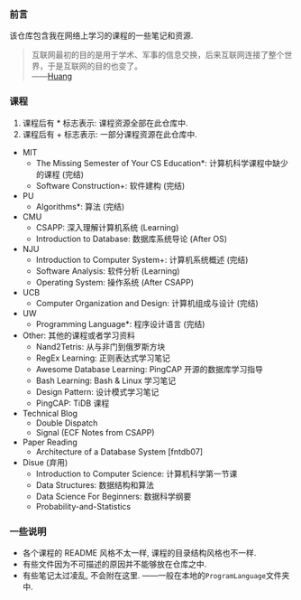 ### 前言

该仓库包含我在网络上学习的课程的一些笔记和资源.

> 互联网最初的目的是用于学术、军事的信息交换，后来互联网连接了整个世界，于是互联网的目的也变了。<br/>——[Huang](https://huang-feiyu.github.io)

### 课程

1. 课程后有 \* 标志表示: 课程资源全部在此仓库中.
2. 课程后有 + 标志表示: 一部分课程资源在此仓库中.

* MIT
  * The Missing Semester of Your CS Education\*: 计算机科学课程中缺少的课程 (完结)
  * Software Construction+: 软件建构 (完结)
* PU
  * Algorithms\*: 算法 (完结)
* CMU
  * CSAPP: 深入理解计算机系统 (Learning)
  * Introduction to Database: 数据库系统导论 (After OS)
* NJU
  * Introduction to Computer System+: 计算机系统概述 (完结)
  * Software Analysis: 软件分析 (Learning)
  * Operating System: 操作系统 (After CSAPP)
* UCB
  * Computer Organization and Design: 计算机组成与设计 (完结)
* UW
  * Programming Language\*: 程序设计语言 (完结)
* Other: 其他的课程或者学习资料
  * Nand2Tetris: 从与非门到俄罗斯方块
  * RegEx Learning: 正则表达式学习笔记
  * Awesome Database Learning: PingCAP 开源的数据库学习指导
  * Bash Learning: Bash & Linux 学习笔记
  * Design Pattern: 设计模式学习笔记
  * PingCAP: TiDB 课程
* Technical Blog
  * Double Dispatch
  * Signal (ECF Notes from CSAPP)
* Paper Reading
  * Architecture of a Database System [fntdb07]
* Disue (弃用)
  * Introduction to Computer Science: 计算机科学第一节课
  * Data Structures: 数据结构和算法
  * Data Science For Beginners: 数据科学纲要
  * Probability-and-Statistics

### 一些说明

* 各个课程的 README 风格不太一样, 课程的目录结构风格也不一样.
* 有些文件因为不可描述的原因并不能够放在仓库之中.
* 有些笔记太过凌乱, 不会附在这里. ——一般在本地的`ProgramLanguage`文件夹中.


